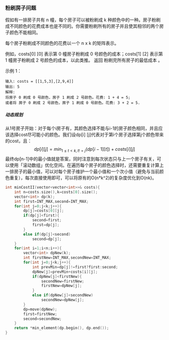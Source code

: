 ### 粉刷房子问题

假如有一排房子共有 n 幢，每个房子可以被粉刷成 k 种颜色中的一种。房子粉刷成不同颜色的花费成本也是不同的。你需要粉刷所有的房子并且使其相邻的两个房子颜色不能相同。

每个房子粉刷成不同颜色的花费以一个 n x k 的矩阵表示。

例如，costs[0] [0] 表示第 0 幢房子粉刷成 0 号颜色的成本；costs[1] [2] 表示第 1 幢房子粉刷成 2 号颜色的成本，以此类推。
返回 粉刷完所有房子的最低成本 。

 

示例 1：

```
输入: costs = [[1,5,3],[2,9,4]]
输出: 5
解释: 
将房子 0 刷成 0 号颜色，房子 1 刷成 2 号颜色。花费: 1 + 4 = 5; 
或者将 房子 0 刷成 2 号颜色，房子 1 刷成 0 号颜色。花费: 3 + 2 = 5. 
```



##### 动态规划

从1号房子开始：对于每个i房子有，其颜色选择不能与i-1的房子颜色相同，并且应该选择cost尽可能小的颜色。我们设dp[i] [j]代表对于第i个房子选择第j个颜色带来的cost，且：
$$
dp[i][j]=min_{1\leq t<k,t!=j}(dp[i-1][t])+costs[i][j]
$$
最终dp[n-1]中的最小值就是答案，同时注意到每次状态只与上一个房子有关，可以使用「滚动数组」优化空间。在遍历每个房子的颜色选择时，还需要重复计算上一排房子的最小值，可以对每个房子维护一个最小值和一个次小值（避免与当前颜色重复），每次直接使用即可，可以将原有的O(n*k^2)的复杂度优化到O(nk)。



```c++
int minCostII(vector<vector<int>>& costs){
	int n=costs.size(),k=costs[0].size();
	vector<int> dp(k);
	int first=INT_MAX,second=INT_MAX;
	for(int j=0;j<k;j++){
		dp[j]=costs[0][j];
		if(dp[j]<first){
			second=first;
			first=dp[j];
		}
		else if(dp[j]<second)
			second=dp[j];
	}
	for(int i=1;i<n;i++){
		vector<int> dpNew(k);
		int firstNew=INT_MAX,secondNew=INT_MAX;
		for(int j=0;j<k;j++){
			int prevMin=dp[j]!=first?first:second;
			dpNew[j]=prevMin+costs[i][j];
			if(dpNew[j]<firstNew){
				secondNew=firstNew;
				firstNew=dpNew[j];
			}
			else if(dpNew[j]<secondNew)
				secondNew=dpNew[j];
		}
		dp=move(dpNew);
		first=firstNew;
		second=secondNew;
	}
	return *min_element(dp.begin(), dp.end());
}
```


